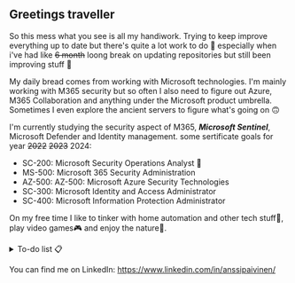 ## Greetings traveller

So this mess what you see is all my handiwork. Trying to keep improve everything up to date but there's quite a lot work to do 🤔 especially when i've had like ~~6 month~~ loong break on updating repositories but still been improving stuff 😬

My daily bread comes from working with Microsoft technologies. I'm mainly working with M365 security but so often I also need to figure out Azure, M365 Collaboration and anything under the Microsoft product umbrella. Sometimes I even explore the ancient servers to figure what's going on 🙃

I'm currently studying the security aspect of M365, ***Microsoft Sentinel***, Microsoft Defender and Identity management.
some sertificate goals for year ~~2022~~ ~~2023~~ 2024: 
* SC-200: Microsoft Security Operations Analyst 📌 <!-- ✅ -->
* MS-500: Microsoft 365 Security Administration
* AZ-500: AZ-500: Microsoft Azure Security Technologies
* SC-300: Microsoft Identity and Access Administrator
* SC-400: Microsoft Information Protection Administrator

<!--
some tech keywords what describes my work monthly routine
![Teams word cloud keywords poll](/img/keywords_faded.png)
-->
On my free time I like to tinker with home automation and other tech stuff🤖, play video games🎮 and enjoy the nature🍃.


<details>
  <summary>To-do list 📋</summary>
  <ul>
    <li>Backup Home Assistant customizations to a repository</li>
    <li>Sort out powershell scripts to a repository</li>
    <li>Start and maintain microsoft sentinel repository</li>
    <li>Improve this this readme.</li>
  </ul>
</details>



You can find me on LinkedIn: https://www.linkedin.com/in/anssipaivinen/

